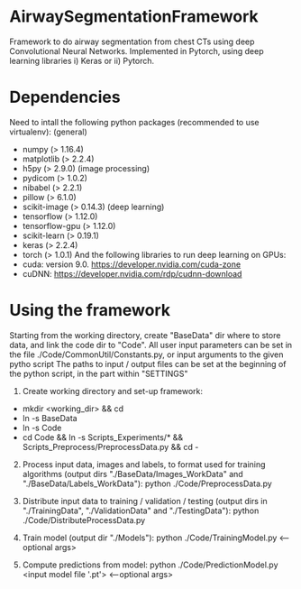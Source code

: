 # AirwaySegmentationFramework
Framework to do airway segmentation from chest CTs using deep Convolutional Neural Networks.
Implemented in Pytorch, using deep learning libraries i) Keras or ii) Pytorch.

# Dependencies
Need to intall the following python packages (recommended to use virtualenv):
(general)
- numpy (> 1.16.4)
- matplotlib (> 2.2.4)
- h5py (> 2.9.0)
(image processing)
- pydicom (> 1.0.2)
- nibabel (> 2.2.1)
- pillow (> 6.1.0)
- scikit-image (> 0.14.3)
(deep learning)
- tensorflow (> 1.12.0)
- tensorflow-gpu (> 1.12.0)
- scikit-learn (> 0.19.1)
- keras (> 2.2.4)
- torch (> 1.0.1)
And the following libraries to run deep learning on GPUs:
- cuda: version 9.0. https://developer.nvidia.com/cuda-zone
- cuDNN: https://developer.nvidia.com/rdp/cudnn-download

# Using the framework
Starting from the working directory, create "BaseData" dir where to store data, and link the code dir to "Code".
All user input parameters can be set in the file ./Code/CommonUtil/Constants.py, or input arguments to the given pytho script
The paths to input / output files can be set at the beginning of the python script, in the part within "SETTINGS"

1) Create working directory and set-up framework:
- mkdir <working_dir> && cd <working dir>
- ln -s <directory where your data is> BaseData
- ln -s <directory where you store this framework> Code
- cd Code && ln -s Scripts_Experiments/* && Scripts_Preprocess/PreprocessData.py && cd -

2) Process input data, images and labels, to format used for training algorithms (output dirs "./BaseData/Images_WorkData" and "./BaseData/Labels_WorkData"):
python ./Code/PreprocessData.py

3) Distribute input data to training / validation / testing (output dirs in "./TrainingData", "./ValidationData" and "./TestingData"):
python ./Code/DistributeProcessData.py

4) Train model (output dir "./Models"):
python ./Code/TrainingModel.py <--optional args>

5) Compute predictions from model:
python ./Code/PredictionModel.py <input model file '.pt'> <output dir> <--optional args>
